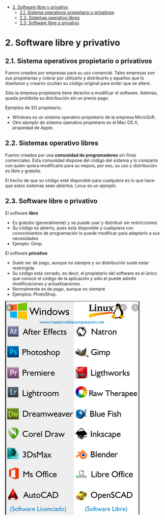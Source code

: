 - [2. Software libre y privativo](#2-software-libre-y-privativo)
  - [2.1. Sistema operativos propietario o privativos](#21-sistema-operativos-propietario-o-privativos)
  - [2.2. Sistemas operativo libres](#22-sistemas-operativo-libres)
  - [2.3. Software libre o privativo](#23-software-libre-o-privativo)

# 2. Software libre y privativo

## 2.1. Sistema operativos propietario o privativos

Fueron creados por empresas para su uso comercial. Tales empresas son sus propietarias y cobrar por utilizarlo y distribuirlo y aquellos que lo diseñaron y crearon ocultan su código original para evitar que se altere.

Sólo la empresa propietaria tiene derecho a modificar el software. Además, queda prohibida su distribución sin un previo pago.

Ejemplos de SO propietario:

- Windows es un sistema operativo propietario de la empresa MicroSoft.
- Otro ejemplo de sistema operativo propietario es el Mac OS X, propiedad de  Apple.

## 2.2. Sistemas operativo libres

Fueron creados por una **comunidad de programadores** sin fines comerciales. Esta comunidad dispone del código del sistema y lo comparte con quien quiera modificarlo para su mejora, por eso, su uso y distribución es libre y gratuito.

El hecho de que su código esté disponible para cualquiera es lo que hace que estos sistemas sean abiertos. Linux es un ejemplo.

## 2.3. Software libre o privativo

El software **libre**

- Es gratuito (generalmente) y se puede usar y distribuir sin restricciones
- Su código es abierto, pues está disponible y cualquiera con conocimientos de programación lo puede modificar para adaptarlo a sus necesidades
- Ejemplo: Gimp.

El software **privativo**

- Suele ser de pago, aunque no siempre y su distribución suele estar restringida
- Su código está cerrado, es decir, el propietario del software es el único que conoce el código de la aplicación y sólo el puede admitir modificaciones y actualizaciones. 
- Normalmente es de pago, aunque no siempre
- Ejemplos: PhotoShop.

![](img/2019-09-16-16-37-22.png)